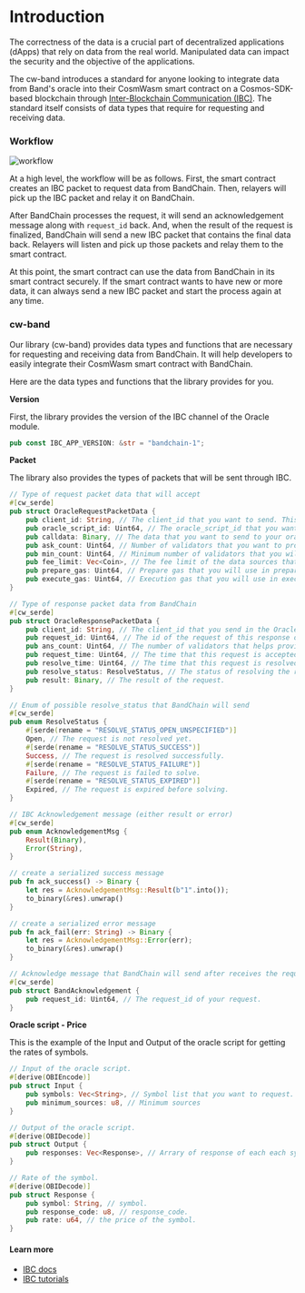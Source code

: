 <!--
order: 1
-->

# Introduction

The correctness of the data is a crucial part of decentralized applications (dApps) that rely on data from the real world. Manipulated data can impact the security and the objective of the applications.

The cw-band introduces a standard for anyone looking to integrate data from Band's oracle into their CosmWasm smart contract on a Cosmos-SDK-based blockchain through [Inter-Blockchain Communication (IBC)](https://ibc.cosmos.network/main/ibc/overview.html). The standard itself consists of data types that require for requesting and receiving data.

### Workflow

![workflow](https://user-images.githubusercontent.com/13800683/229094449-924cd62b-1c0e-4733-875f-adfe34001e16.png)

At a high level, the workflow will be as follows. First, the smart contract creates an IBC packet to request data from BandChain. Then, relayers will pick up the IBC packet and relay it on BandChain. 

After BandChain processes the request, it will send an acknowledgement message along with `request_id` back. And, when the result of the request is finalized, BandChain will send a new IBC packet that contains the final data back. Relayers will listen and pick up those packets and relay them to the smart contract.

At this point, the smart contract can use the data from BandChain in its smart contract securely. If the smart contract wants to have new or more data, it can always send a new IBC packet and start the process again at any time.

### cw-band

Our library (cw-band) provides data types and functions that are necessary for requesting and receiving data from BandChain. It will help developers to easily integrate their CosmWasm smart contract with BandChain. 

Here are the data types and functions that the library provides for you.

**Version**

First, the library provides the version of the IBC channel of the Oracle module.

```rust
pub const IBC_APP_VERSION: &str = "bandchain-1";
```

**Packet**

The library also provides the types of packets that will be sent through IBC.

```rust
// Type of request packet data that will accept
#[cw_serde]
pub struct OracleRequestPacketData {
    pub client_id: String, // The client_id that you want to send. This will help you to identify the client that request.
    pub oracle_script_id: Uint64, // The oracle_script_id that you want to request data from.
    pub calldata: Binary, // The data that you want to send to your oracle script.
    pub ask_count: Uint64, // Number of validators that you want to provide you data.
    pub min_count: Uint64, // Minimum number of validators that you will accept the final result.
    pub fee_limit: Vec<Coin>, // The fee limit of the data sources that you are willing to pay for the data.
    pub prepare_gas: Uint64, // Prepare gas that you will use in preparation process of the oracle script.
    pub execute_gas: Uint64, // Execution gas that you will use in execution process of the oracle script.
}

// Type of response packet data from BandChain
#[cw_serde]
pub struct OracleResponsePacketData {
    pub client_id: String, // The client_id that you send in the OracleRequestPacketData.
    pub request_id: Uint64, // The id of the request of this response on BandChain.
    pub ans_count: Uint64, // The number of validators that helps provide this result.
    pub request_time: Uint64, // The time that this request is accepted on BandChain.
    pub resolve_time: Uint64, // The time that this request is resolved on BandChain.
    pub resolve_status: ResolveStatus, // The status of resolving the request.
    pub result: Binary, // The result of the request.
}

// Enum of possible resolve_status that BandChain will send
#[cw_serde]
pub enum ResolveStatus {
    #[serde(rename = "RESOLVE_STATUS_OPEN_UNSPECIFIED")]
    Open, // The request is not resolved yet.
    #[serde(rename = "RESOLVE_STATUS_SUCCESS")]
    Success, // The request is resolved successfully.
    #[serde(rename = "RESOLVE_STATUS_FAILURE")]
    Failure, // The request is failed to solve.
    #[serde(rename = "RESOLVE_STATUS_EXPIRED")]
    Expired, // The request is expired before solving.
}

// IBC Acknowledgement message (either result or error)
#[cw_serde]
pub enum AcknowledgementMsg {
    Result(Binary),
    Error(String),
}

// create a serialized success message
pub fn ack_success() -> Binary {
    let res = AcknowledgementMsg::Result(b"1".into());
    to_binary(&res).unwrap()
}

// create a serialized error message
pub fn ack_fail(err: String) -> Binary {
    let res = AcknowledgementMsg::Error(err);
    to_binary(&res).unwrap()
}

// Acknowledge message that BandChain will send after receives the request.
#[cw_serde]
pub struct BandAcknowledgement {
    pub request_id: Uint64, // The request_id of your request.
}
```

**Oracle script - Price**

This is the example of the Input and Output of the oracle script for getting the rates of symbols.

```rust
// Input of the oracle script.
#[derive(OBIEncode)]
pub struct Input {
    pub symbols: Vec<String>, // Symbol list that you want to request.
    pub minimum_sources: u8, // Minimum sources 
}

// Output of the oracle script.
#[derive(OBIDecode)]
pub struct Output {
    pub responses: Vec<Response>, // Arrary of response of each each symbol.
}

// Rate of the symbol.
#[derive(OBIDecode)]
pub struct Response {
    pub symbol: String, // symbol.
    pub response_code: u8, // response_code.
    pub rate: u64, // the price of the symbol.
}
```

#### Learn more

- [IBC docs](https://ibc.cosmos.network/main/ibc/overview.html)
- [IBC tutorials](https://tutorials.cosmos.network/academy/3-ibc/)
